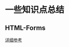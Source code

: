 # 一些知识点总结
## HTML-Forms 
[详细参考](https://developer.mozilla.org/en-US/docs/Learn/HTML/Forms/The_native_form_widgets) 
